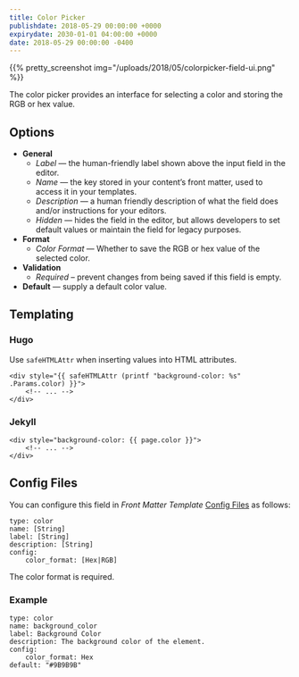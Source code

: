 ```yaml
---
title: Color Picker
publishdate: 2018-05-29 00:00:00 +0000
expirydate: 2030-01-01 04:00:00 +0000
date: 2018-05-29 00:00:00 -0400
---
```


{{% pretty_screenshot img="/uploads/2018/05/colorpicker-field-ui.png" %}}

The color picker provides an interface for selecting a color and storing the RGB or hex value.

## Options

- **General**
  - _Label_ &mdash; the human-friendly label shown above the input field in the editor.
  - _Name_ &mdash; the key stored in your content’s front matter, used to access it in your templates.
  - _Description_ &mdash; a human friendly description of what the field does and/or instructions for your editors.
  - _Hidden_ &mdash; hides the field in the editor, but allows developers to set default values or maintain the field for legacy purposes.
- **Format**
  - _Color Format_ &mdash; Whether to save the RGB or hex value of the selected color.
- **Validation**
  - _Required_ – prevent changes from being saved if this field is empty.
- **Default** &mdash; supply a default color value.


## Templating

### Hugo

Use `safeHTMLAttr` when inserting values into HTML attributes.

```
<div style="{{ safeHTMLAttr (printf "background-color: %s" .Params.color) }}">
    <!-- ... -->
</div>
```

### Jekyll

```
<div style="background-color: {{ page.color }}">
    <!-- ... -->
</div>
```

## Config Files

You can configure this field in _Front Matter Template_ [Config Files](/docs/settings/config-files/) as follows:

```
type: color
name: [String]
label: [String]
description: [String]
config:
    color_format: [Hex|RGB]
```

The color format is required.

### Example

```
type: color
name: background_color
label: Background Color
description: The background color of the element.
config:
    color_format: Hex
default: "#9B9B9B"
```
